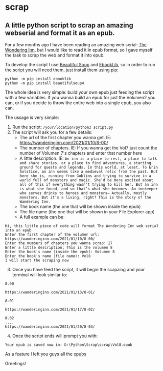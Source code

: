 # scrap
## A little python script to scrap an amazing webserial and format it as an epub.

For a few months ago I have been reading an amazing web serial: [The Wondering Inn](https://wanderinginn.com/), but I would like to read it in epub format, so I gave myself the task to scrap the web and format it into epub.

To develop the script I use [Beautiful Soup](https://pypi.org/project/beautifulsoup4/) and [EbookLib](https://pypi.org/project/EbookLib/), so in order to run the script you will need them, just install them using pip:
```
python -m pip install ebooklib
python -m pip install beautifulsoup4
```

The whole idea is very simple: build your own epub just feeding the script with a few variables. If you wanna build an epub for just the Volumen2 you can, or if you decide to throw the entire web into a single epub, you also can.

The ussage is very simple: 
1. Run the script: ```/your/location/python3 script.py```
2. The script will ask you for a few details:
   - The url of the first chapter you wanna get. IE: https://wanderinginn.com/2021/01/10/8-00/
   - The number of chapters. IE: If you wanna get the Vol7 just count the number of Volumen 7's chapters and enter that number here
   - A little description. IE: `An inn is a place to rest, a place to talk and share stories, or a place to find adventures, a starting ground for quests and legends. In this world, at least. To Erin Solstice, an inn seems like a medieval relic from the past. But here she is, running from Goblins and trying to survive in a world full of monsters and magic. She’d be more excited about all of this if everything wasn’t trying to kill her. But an inn is what she found, and so that’s what she becomes. An innkeeper who serves drinks to heroes and monsters– Actually, mostly monsters. But it’s a living, right? This is the story of the Wandering Inn.`
   - The book name (the one that will be shown inside the epub)
   - The file name (the one that will be shown in your File Explorer app)
   - A full example can be:
 ```
 Hi, this little piece of code will format The Wondering Inn web serial into an epub
Enter the first chapter of the volumen url: https://wanderinginn.com/2021/01/10/8-00/
Enter the numbers of chapters you wanna scrap: 27
Enter a little description: This is the volumen 8 
Enter the book's name (inside the epub): Volumen 8
Enter the book's name (file name): Vol8
I will start the scraping now
```



3. Once you have feed the script, it will begin the scapaing and your terminal will look similar to:
```
8.00

https://wanderinginn.com/2021/01/13/8-01/

8.01

https://wanderinginn.com/2021/01/17/8-02/

8.02
....
https://wanderinginn.com/2021/01/20/8-03/

```

4. Once the script ends will prompt you with:
```
Your epub is saved now in: D:\Python\Scrap\scrap\Vol8.epub
```

As a feature I left you guys all the [epubs](https://github.com/kCyborg/scrap/tree/main/Books)


Greetings!
